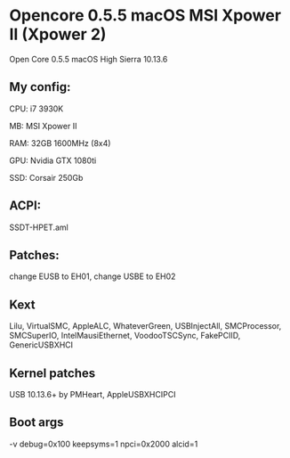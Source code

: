 # Opencore 0.5.5 macOS MSI Xpower II (Xpower 2)

Open Core 0.5.5
macOS High Sierra 10.13.6

## My config:

CPU: i7 3930K

MB: MSI Xpower II

RAM: 32GB 1600MHz (8x4)

GPU: Nvidia GTX 1080ti

SSD: Corsair 250Gb

## ACPI:
SSDT-HPET.aml

## Patches:
change EUSB to EH01, change USBE to EH02

## Kext
Lilu, VirtualSMC, AppleALC, WhateverGreen, USBInjectAll, SMCProcessor, SMCSuperIO, IntelMausiEthernet, VoodooTSCSync, FakePCIID, GenericUSBXHCI

## Kernel patches
USB 10.13.6+ by PMHeart, AppleUSBXHCIPCI

## Boot args
-v debug=0x100 keepsyms=1 npci=0x2000 alcid=1
